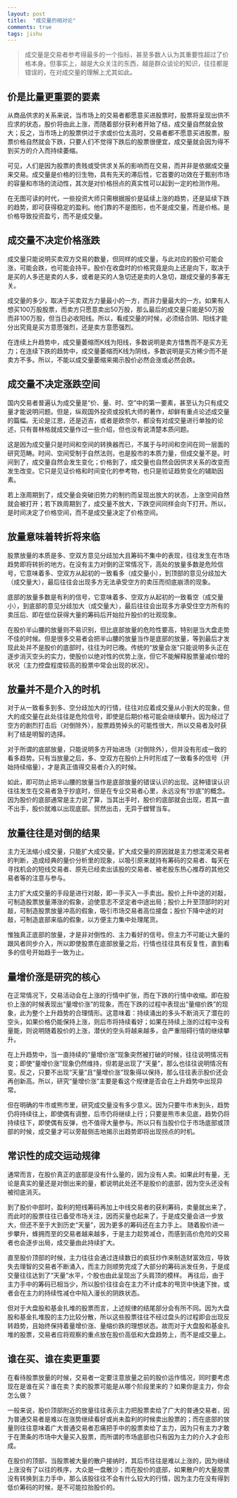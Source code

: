 ```yaml
---
layout: post
title:  "成交量的相对论"
comments: true
tags: jishu
---
```

> 成交量是交易者参考得最多的一个指标，甚至多数人认为其重要性超过了价格本身。但事实上，越是大众关注的东西，越是群众谈论的知识，往往都是错误的，在对成交量的理解上尤其如此。

## 价是比量更重要的要素
从商品供求的关系来说，当市场上的交易者都愿意买进股票时，股票将呈现出供不应求的状态，股价将由此上涨，而随着部分获利者开始了结，成交量自然就会放大；反之，当市场上的股票供过于求或价位太高时，交易者都不愿意买进股票，股票价格自然就会下跌，只要人们不觉得下跌后的股票很便宜，成交量就会因为得不到买方的介入而持续萎缩。

可见，人们是因为股票的贵贱或受供求关系的影响而在交易，而并非是依据成交量来交易。成交量是价格的衍生物，具有先天的滞后性，它首要的功效在于甄别市场的容量和市场的流动性，其次是对价格拐点的真实性可以起到一定的检测作用。

在无图可读的时代，一些投资大师只需根据报价是延续上涨的趋势，还是延续下跌的趋势，即可获得稳定的盈利。他们靠的不是图形，也不是成交量，而是价格。是价格导致投资盈亏，而不是成交量。
 
## 成交量不决定价格涨跌
成交量只能说明买卖双方交易的数量，但同样的成交量，与此对应的股价可能会涨，可能会跌，也可能会持平。股价在收盘时的价格究竟是向上还是向下，取决于是买的人多还是卖的人多，或者是买的人急切还是卖的人急切，跟成交量的多寡无关。

成交量的多少，取决于买卖双方力量最小的一方，而非力量最大的一方。如果有人想买100万股股票，而卖方只愿意卖出50万股，那么最后的成交量只能是50万股而非100万股，但当日必收阳线。所以，看成交量的时候，必须结合阴、阳线才能分出究竟是买方意愿强烈，还是卖方意愿强烈。

在连续上升趋势中，成交量萎缩而K线为阳线，多数说明是卖方惜售而不是买方无力；在连续下跌的趋势中，成交量萎缩而K线为阴线，多数说明是买方稀少而不是卖方不多。所以，不能以成交量萎缩来揭示股价必然会涨或必然会跌。
 
## 成交量不决定涨跌空间
国内交易者普遍认为成交量是“价、量、时、空”中的第一要素，甚至认为只有成交量才能说明问题。但是，纵观国外投资或投机大师的著作，却鲜有重点论述成交量的篇幅。无论是江恩，还是迈吉，或者是欧奈尔，都没有对成交量进行单独的论述，只有普林格就成交量作过一些介绍，但也没有说清楚本质问题。

这是因为成交量只是时间和空间的转换器而已，不属于与时间和空间在同一层面的研究范畴。时间、空间受制于自然法则，也是股市的本质力量，但成交量不是。时间到了，成交量自然会发生变化；价格到了，成交量也自然会因供求关系的改变而发生改变。它只是见证价格和时间变化的参考物，也只是验证趋势变化的辅助因素。

若上涨周期到了，成交量会突破旧势力的制约而呈现出放大的状态，上涨空间自然就会被打开；若下跌周期到了，成交量不放大，下跌空间同样会向下打开。所以，是时间决定了价格空间，而不是成交量决定了价格空间。
 
## 放量意味着转折将来临
股票放量的本质是多、空双方意见分歧加大且筹码不集中的表现，往往发生在市场趋势即将转折的地方。在没有主力对倒的正常情况下，高处的放量多数是危险信号，它意味着多、空双方从起初的一致看多（成交量小），到顶部的意见分歧加大（成交量大），最后往往会出现多方无法承受空方的卖压而彻底崩溃的现象。

底部的放量多数是有利的信号，它意味着多、空双方从起初的一致看空（成交量小），到底部的意见分歧加大（成交量大），最后往往会出现多方承受住空方所有的卖压后、即在低位获得大量的筹码后开始拉升股价的壮观现象。

在股价半山腰的放量则不易识别，但比底部放量的危险性要高，特别是当大盘走势不佳的时候。但是很多交易者会把半山腰的放量当作是底部的放量，等到最后才发现此处并不是股价的底部时，往往为时已晚。传统的“放量会涨”只能说明多头正在逐步消灭空头的实力，使股价以绝对性的优势上涨，但它不能解释股票量减价增的状况（主力控盘程度较高的股票中常会出现的状况）。
 
## 放量并不是介入的时机
对于从一致看多到多、空分歧加大的行情，往往对应着成交量从小到大的现象，但大的成交量在此处往往是危险信号，即使是后期价格可能会继续攀升。因为经过了空方的剧烈打击后（对倒除外），股票趋势掉头的可能性很大，所以交易者及时获利了结是明智的选择。

对于所谓的底部放量，只能说明多方开始进场（对倒除外），但并没有形成一致的看多趋势。只有当放量之后，多、空双方在股价上升时形成了一致看多的信号（开始持续缩量），才是真正值得交易者介入的时候。

如此，即可防止把半山腰的放量当作是底部放量的错误认识的出现。这种错误认识往往发生在交易者急于抄底时，但是在专业交易者心里，永远没有“抄底”的概念。因为股价的底部通常是主力说了算，当其出手时，股价的底部就会出现，若其一直不出手，股价就难以出现底部。贸然出击，无异于螳臂当车。
 
## 放量往往是对倒的结果
主力无法缩小成交量，只能扩大成交量。扩大成交量的原因就是主力想混淆交易者的判断，造成经典的量价分析里的现象，以吸引原来就持有筹码的交易者、每天在寻找机会的短线交易者、原先已经卖出该股的交易者、被老股东热心推荐的其他交易者等的注意与参与。

主力扩大成交量的手段是进行对敲，即一手买入一手卖出。股价上升中途的对敲，可制造股票放量滞涨的假象，迫使意志不坚定者中途出局；股价上升至顶部时的对敲，可制造股票放量冲高的假象，吸引市场交易者高位接盘；股价下降中途的对敲，可制造底部来临的假象，以方便主力集中处理尾货。

惟独真正底部的放量，才是非对倒性的、主力看好的信号。但主力不可能让大量的跟风者同步介入，所以即使股票在底部放量之后，行情也往往具有反复性，直到看多的信号开始趋于一致为止。
 
## 量增价涨是研究的核心
在正常情况下，交易活动会在上涨的行情中扩张，而在下跌的行情中收缩。即在股价上涨的时候表现出“量增价涨”的现象，而在下跌的过程中表现出“量缩价跌”的现象，此为整个上升趋势的合理情形。这意味着：持续涌出的多头不断消灭了潜在的空头，如果价格仍能保持上涨，则后市将持续看好；如果在持续上涨的过程中没有量能，则说明随着股价的上涨，潜伏的空头将越来越多，会严重阻碍行情的继续攀升。

在上升趋势中，当一直持续的“量增价涨”现象突然被打破的时候，往往说明情况有变；即使“量增价涨”现象仍然维持，但若是出现了“天量”，那么也往往说明情况有变。反之，只要不出现“天量”且“量增价涨”现象得以保持，那么往往表示股价还会再创新高。所以，研究“量增价涨”主要是看这个规律是否会在上升趋势中出现异常。

但在明确的牛市或熊市里，研究成交量没有多少意义。因为只要牛市未到头，趋势仍将持续往上，即使偶有调整，后市仍将继续上行；只要是熊市未见底，趋势仍将持续往下，即使偶有反弹，也不值得大量参与。所以只有当股价位于市场底部或顶部的时候，成交量才可以旁敲侧击地揭示出趋势即将出现拐点的时机。
 
## 常识性的成交运动规律
通常而言，在股价真正的底部是没有什么量的，因为没有人卖。如果此时有量，无论是真实的量还是对倒出来的量，都说明此处还不是股价的底部，因为空头还没有被彻底消灭。

到了股价中部时，盈利的短线筹码再加上中线交易者的获利筹码，卖量就出来了，而此时的股票往往已备受市场关注，因而买量也起来了，于是成交量会进一步放大，但还不至于大到历史“天量”，因为更多的筹码还在主力手上。
随着股价进一步攀升，蜂拥而至的交易者越来越多，于是主力趁势减仓，而感到高价危险的交易者也会逐步出局，成交量由此持续扩大。

直至股价顶部的时候，主力往往会通过连续数日的疯狂炒作来制造财富效应，导致失去理智的交易者不断涌入，而主力则顺势完成了大部分的筹码派发任务，于是成交量往往达到了“天量”水平，个股也由此呈现出了头肩顶的模样。
再往后，由于主力手中的筹码已相当少，所以股价往往会在主力不计成本的甩货中快速下挫，或者会在主力的持续性减仓中陷入漫长的阴跌状态。

但对于大盘股和基金扎堆的股票而言，上述规律的结尾部分会有所不同。因为大盘股和基金扎堆股的主力比较分散，所以这些股票往往不经过盘头的过程即会出现反转趋势，且始终保持着量增价涨、量缩价跌的理想状态。故而对于大盘股和基金扎堆的股票，交易者应将观察的重点放在股价高低和大盘趋势上，而不是成交量上。
 
## 谁在买、谁在卖更重要
在看待股票放量的时候，交易者一定要注意放量之前的股价运作情况，同时要考虑现在是谁在买？谁在卖？卖的股票可能是从哪个阶段里来的？如果你是主力，你会怎么做？

一般来说，股价顶部附近的放量往往表示主力把股票卖给了广大的普通交易者，因为普通交易者是难以在涨势继续看好或尚未盈利的时候卖出股票的；而在底部的放量则往往意味着广大普通交易者忍痛把手中的股票卖给了主力，因为只有主力才敢于在萧条的市场中大量买入股票，而所谓的市场底部也只有因为主力的介入才会形成。

在股价的顶部，当股票被大量的散户接纳时，其后市往往是难以上涨的，因为继续上涨没有了以往的秩序，大众是一盘散沙；而在股价的底部，如果散户的大量股票没有转换到主力手中，那么该股往往不会有什么较大的行情，因为主力在没有得到低价筹码的时候，是不可能拉抬股价的。

